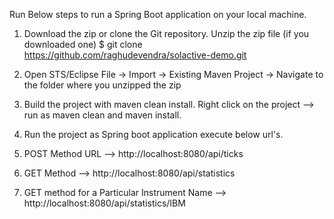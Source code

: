 Run Below steps to run a Spring Boot application on your local machine. 

1) Download the zip or clone the Git repository. Unzip the zip file (if you downloaded one)
$ git clone https://github.com/raghudevendra/solactive-demo.git

2) Open STS/Eclipse
  File -> Import -> Existing Maven Project -> Navigate to the folder where you unzipped the zip
  
3) Build the project with maven clean install. Right click on the project --> run as maven clean and maven install.

4) Run the project as Spring boot application execute below url's. 
  
3) POST Method URL  --> http://localhost:8080/api/ticks

4) GET Method --> http://localhost:8080/api/statistics

5) GET method for a Particular Instrument Name --> http://localhost:8080/api/statistics/IBM

